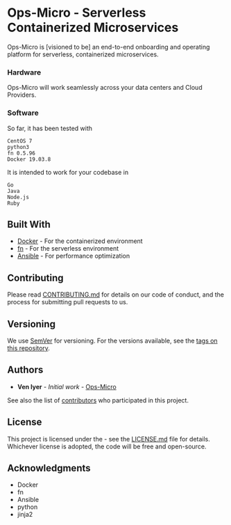 # Ops-Micro - Serverless Containerized Microservices

Ops-Micro is [visioned to be] an end-to-end onboarding and operating platform for serverless, containerized microservices.

### Hardware

Ops-Micro will work seamlessly across your data centers and Cloud Providers.

### Software

So far, it has been tested with 

```
CentOS 7
python3
fn 0.5.96
Docker 19.03.8
```

It is intended to work for your codebase in

```
Go
Java
Node.js
Ruby
```

## Built With

* [Docker](http://www.docker.com) - For the containerized environment
* [fn](https://fnproject.io/) - For the serverless environment
* [Ansible](https://www.ansible.com) - For performance optimization

## Contributing

Please read [CONTRIBUTING.md](https://gist.github.com/PurpleBooth/b24679402957c63ec426) for details on our code of conduct, and the process for submitting pull requests to us.

## Versioning

We use [SemVer](http://semver.org/) for versioning. For the versions available, see the [tags on this repository](https://github.com/veniyer/ops-micro/tags). 

## Authors

* **Ven Iyer** - *Initial work* - [Ops-Micro](https://github.com/veniyer/ops-micro)

See also the list of [contributors](https://github.com/veniyer/ops-micro/contributors) who participated in this project.

## License

This project is licensed under the <pending> - see the [LICENSE.md](LICENSE.md) file for details. Whichever license is adopted, the code will be free and open-source.

## Acknowledgments

* Docker
* fn
* Ansible
* python
* jinja2
